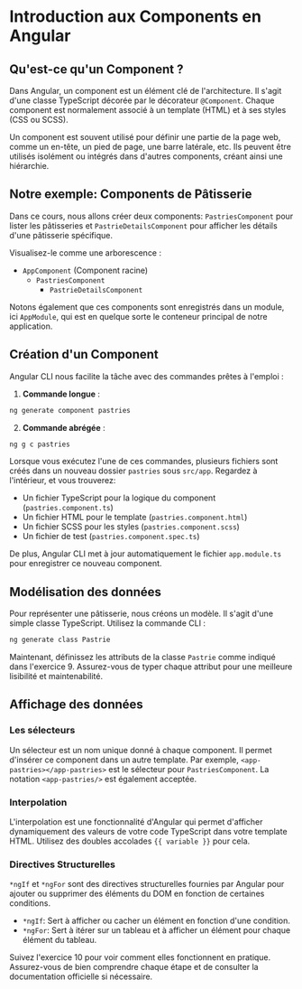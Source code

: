 # Introduction aux Components en Angular

## Qu'est-ce qu'un Component ?

Dans Angular, un component est un élément clé de l'architecture. Il s'agit d'une classe TypeScript décorée par le décorateur `@Component`. Chaque component est normalement associé à un template (HTML) et à ses styles (CSS ou SCSS).

Un component est souvent utilisé pour définir une partie de la page web, comme un en-tête, un pied de page, une barre latérale, etc. Ils peuvent être utilisés isolément ou intégrés dans d'autres components, créant ainsi une hiérarchie.

## Notre exemple: Components de Pâtisserie

Dans ce cours, nous allons créer deux components: `PastriesComponent` pour lister les pâtisseries et `PastrieDetailsComponent` pour afficher les détails d'une pâtisserie spécifique.

Visualisez-le comme une arborescence :

- `AppComponent` (Component racine)
  - `PastriesComponent`
    - `PastrieDetailsComponent`

Notons également que ces components sont enregistrés dans un module, ici `AppModule`, qui est en quelque sorte le conteneur principal de notre application.

## Création d'un Component

Angular CLI nous facilite la tâche avec des commandes prêtes à l'emploi :

1. **Commande longue** :

```bash
ng generate component pastries
```

2. **Commande abrégée** :

```bash
ng g c pastries
```

Lorsque vous exécutez l'une de ces commandes, plusieurs fichiers sont créés dans un nouveau dossier `pastries` sous `src/app`. Regardez à l'intérieur, et vous trouverez:

- Un fichier TypeScript pour la logique du component (`pastries.component.ts`)
- Un fichier HTML pour le template (`pastries.component.html`)
- Un fichier SCSS pour les styles (`pastries.component.scss`)
- Un fichier de test (`pastries.component.spec.ts`)

De plus, Angular CLI met à jour automatiquement le fichier `app.module.ts` pour enregistrer ce nouveau component.

## Modélisation des données

Pour représenter une pâtisserie, nous créons un modèle. Il s'agit d'une simple classe TypeScript. Utilisez la commande CLI :

```bash
ng generate class Pastrie
```

Maintenant, définissez les attributs de la classe `Pastrie` comme indiqué dans l'exercice 9. Assurez-vous de typer chaque attribut pour une meilleure lisibilité et maintenabilité.

## Affichage des données

### Les sélecteurs

Un sélecteur est un nom unique donné à chaque component. Il permet d'insérer ce component dans un autre template. Par exemple, `<app-pastries></app-pastries>` est le sélecteur pour `PastriesComponent`.
La notation `<app-pastries/>` est également acceptée.

### Interpolation

L'interpolation est une fonctionnalité d'Angular qui permet d'afficher dynamiquement des valeurs de votre code TypeScript dans votre template HTML. Utilisez des doubles accolades `{{ variable }}` pour cela.

### Directives Structurelles

`*ngIf` et `*ngFor` sont des directives structurelles fournies par Angular pour ajouter ou supprimer des éléments du DOM en fonction de certaines conditions.

- `*ngIf`: Sert à afficher ou cacher un élément en fonction d'une condition.
- `*ngFor`: Sert à itérer sur un tableau et à afficher un élément pour chaque élément du tableau.

Suivez l'exercice 10 pour voir comment elles fonctionnent en pratique. Assurez-vous de bien comprendre chaque étape et de consulter la documentation officielle si nécessaire.
